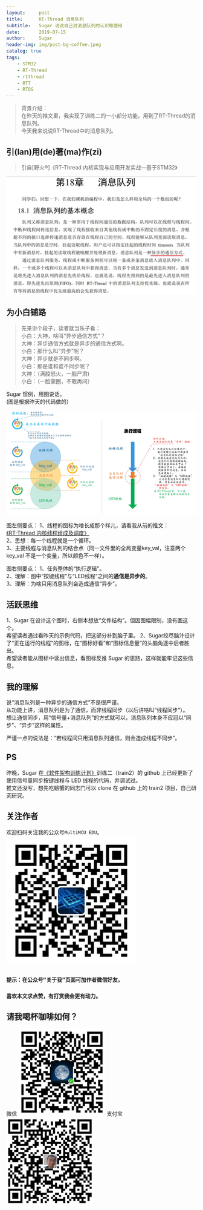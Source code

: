 ```yaml
---
layout:     post
title:      RT-Thread 消息队列
subtitle:   Sugar 说说自己对消息队列的认识和使用
date:       2019-07-15
author:     Sugar
header-img: img/post-bg-coffee.jpeg
catalog: true
tags:
    - STM32
    - RT-Thread
    - rtthread
    - RTT
    - RTOS
---
```


> 背景介绍：<br>
> 在昨天的推文里，我实现了训练二的一小部分功能，用到了RT-Thread的消息队列。<br>
> 今天我来说说RT-Thread中的消息队列。

引(lan)用(de)著(ma)作(zi)
---
> 引自[野火®]《RT-Thread 内核实现与应用开发实战—基于STM32》

![](https://github.com/SuWeipeng/img/raw/master/12_RT-Thread/msg_q_2.jpg)

为小白铺路
---
> 先来讲个段子，读者就当乐子看：<br>
> 小白：大神，啥叫“异步通信方式”？<br>
> 大神：异步通信方式就是异步的通信方式啊。<br>
> 小白：那什么叫“异步”呢？<br>
> 大神：异步就是不同步啊。<br>
> 小白：那是谁和谁不同步呢？<br>
> 大神：（满腔怒火，一脸严肃)<br>
> 小白：（一脸蒙圈，不敢再问）

Sugar 惯例，用图说话。<br>
(图是根据昨天的代码做的）<br>

![](https://github.com/SuWeipeng/img/raw/master/12_RT-Thread/msg_q_com_1.jpg)

图左侧要点：
1、线程的图标为啥长成那个样儿，请看我从前的推文：<br>
[《RT-Thread 内核线程组成及调度》](https://mp.weixin.qq.com/s/lBNHB06asjBC6RXT1fSC1A)<br>
2、思想：每一个线程就是一个循环。<br>
3、主要线程与消息队列的结合点（同一文件里的全局变量key_val，注意两个 key_val 不是一个变量，所以颜色不一样）。

图右侧要点：
1、任务整体的“执行逻辑”。<br>
2、理解：图中“按键线程”与“LED线程”之间的**通信是异步的**。<br>
3、理解：为啥只用消息队列会造成通信“异步”。

活跃思维
---
1、Sugar 在设计这个图时，右侧本想放“文件结构”。但因图幅限制，没有画这个。<br>
希望读者通过看昨天的示例代码，把这部分补到脑子里。
2、Sugar绞尽脑汁设计了“正在运行的线程”的图标，在“图标好看”和“图标信息量”的头脑角逐中后者胜出。<br>
希望读者能从图标中读出信息，看图标反推 Sugar 的思路，这样就能牢记这些信息。

我的理解
---
说“消息队列是一种异步的通信方式”不是很严谨。<br>
从功能上讲，消息队列是为了通信，而非线程同步（以后讲啥叫“线程同步”）。<br>
想让通信同步，用“信号量+消息队列”的方式就可以，消息队列本身不应冠以“同步”、“异步”这样的属性。

严谨一点的说法是：“若线程间只用消息队列通信，则会造成线程不同步”。

PS
---
昨晚，Sugar 在[《软件架构训练计划》](https://mp.weixin.qq.com/s/6wM1kMKWpOJxBatzTNxShQ)训练二（train2）的 github 上已经更新了使用信号量同步按键线程与 LED 线程的代码，并调试过。<br>
推文还没写，想先吃螃蟹的同志门可以 clone 在 github 上的 train2 项目，自己研究研究。

关注作者
---
欢迎扫码关注我的公众号`MultiMCU EDU`。
![](https://github.com/SuWeipeng/img/raw/master/gongzonghao.jpg)
### `提示：在公众号“关于我”页面可加作者微信好友。`
### `喜欢本文求点赞，有打赏我会更有动力。`

请我喝杯咖啡如何？
---
微信
![weixinfukuan](https://github.com/SuWeipeng/img/raw/master/weixinfukuan.jpg)
支付宝
![zhifubaofukuan](https://github.com/SuWeipeng/img/raw/master/zhifubaofukuan.jpg)